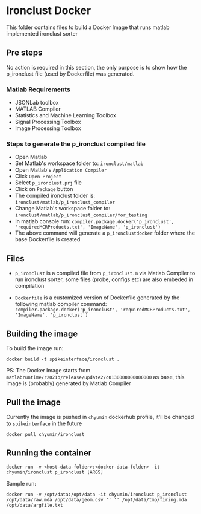 # Ironclust Docker

This folder contains files to build a Docker Image that runs matlab implemented ironclust sorter


## Pre steps
No action is required in this section, the only purpose is to show how the p\_ironclust file (used by Dockerfile) was generated.

### Matlab Requirements
- JSONLab toolbox
- MATLAB Compiler
- Statistics and Machine Learning Toolbox
- Signal Processing Toolbox
- Image Processing Toolbox

### Steps to generate the p\_ironclust compiled file
- Open Matlab 
- Set Matlab's workspace folder to: `ironclust/matlab`
- Open Matlab's `Application Compiler`
- Click `Open Project`
- Select `p_ironclust.prj` file
- Click on `Package` button
- The compiled ironclust folder is: `ironclust/matlab/p_ironclust_compiler`
- Change Matlab's workspace folder to: `ironclust/matlab/p_ironclust_compiler/for_testing`
- In matlab console run: `compiler.package.docker('p_ironclust', 'requiredMCRProducts.txt', 'ImageName', 'p_ironclust')`
- The above command will generate a `p_ironclustdocker` folder where the base Dockerfile is created


## Files

- `p_ironclust` is a compiled file from `p_ironclust.m` via Matlab Compiler to run ironclust sorter, some files (probe, configs etc) are also embeded in compilation

- `Dockerfile` is a customized version of Dockerfile generated by the following matlab compiler command: `compiler.package.docker('p_ironclust', 'requiredMCRProducts.txt', 'ImageName', 'p_ironclust')`


## Building the image

To build the image run:

```
docker build -t spikeinterface/ironclust .
```

PS: The Docker Image starts from `matlabruntime/r2021b/release/update2/c0130000000000000` as base, this image is (probably) generated by Matlab Compiler

## Pull the image

Currently the image is pushed in `chyumin` dockerhub profile, it'll be changed to `spikeinterface` in the future

```
docker pull chyumin/ironclust
```

## Running the container

```
docker run -v <host-data-folder>:<docker-data-folder> -it chyumin/ironclust p_ironclust [ARGS]
```

Sample run:
```
docker run -v /opt/data:/opt/data -it chyumin/ironclust p_ironclust /opt/data/raw.mda /opt/data/geom.csv '' '' /opt/data/tmp/firing.mda /opt/data/argfile.txt
``` 

